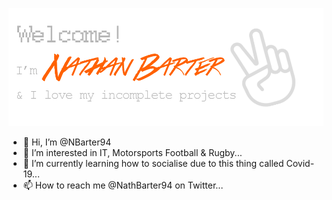 ![banner image](banner.png)

- 👋 Hi, I’m @NBarter94
- 👀 I’m interested in IT, Motorsports Football & Rugby...
- 🌱 I’m currently learning how to socialise due to this thing called Covid-19...
- 📫 How to reach me @NathBarter94 on Twitter...

<!---
NBarter94/NBarter94 is a ✨ special ✨ repository because its `README.md` (this file) appears on your GitHub profile.
You can click the Preview link to take a look at your changes.
--->
